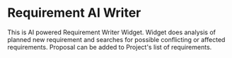 # Requirement AI Writer

This is AI powered Requirement Writer Widget. Widget does analysis of planned new requirement and searches for possible conflicting or affected requirements. Proposal can be added to Project's list of requirements.
